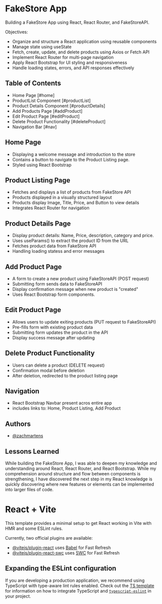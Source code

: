 
# FakeStore App
Building a FakeStore App using React, React Router, and FakeStoreAPI. 

Objectives:
- Organize and structure a React application using reusable components
- Manage state using useState
- Fetch, create, update, and delete products using Axios or Fetch API
- Implement React Router for multi-page navigation
- Apply React Bootstrap for UI styling and responsiveness
- Handle loading states, errors, and API responses effectively
## Table of Contents

- Home Page [#home]
- ProductList Component [#productList]
- Product Details Component [#productDetails]
- Add Products Page [#addProduct]
- Edit Product Page [#editProduct]
- Delete Product Functionality [#deleteProduct]
- Navigation Bar [#nav]


## Home Page

- Displaying a welcome message and introduction to the store
- Contains a button to navigate to the Product Listing page.
- Styled using React Bootstrap

## Product Listing Page

- Fetches and displays a list of products from FakeStore API
- Products displayed in a visually structured layout
- Products display Image, Title, Price, and Button to view details
- Integrates React Router for navigation


## Product Details Page

- Display product details: Name, Price, description, category and price.
- Uses useParams() to extract the product ID from the URL
- Fetches product data from FakeStore API
- Handling loading statess and error messages

## Add Product Page
- A form to create a new product using FakeStoreAPI (POST request)
- Submitting form sends data to FakeStoreAPI
- Display confirmation message when new product is "created"
- Uses React Bootstrap form components.

## Edit Product Page
- Allows users to update exiting products (PUT request to FakeStoreAPI)
- Pre-fills form with existing product data
- Submitting form updates the product in the API
- Display success message after updating

## Delete Product Functionality
- Users can delete a product (DELETE request)
- Confirmation modal before deletion
- After deletion, redirected to the product listing page

## Navigation
- React Bootstrap Navbar present acros entire app
- includes links to: Home, Product Listing, Add Product




## Authors

- [@zachmartens](https://www.github.com/zachmartens)


## Lessons Learned

While building the FakeStore App, I was able to deepen my knowledge and understanding around React, React Router, and React Bootstrap. While my comprehension around structure and flow between components is strengthening, I have discovered the next step in my React knowledge is quickly discovering where new features or elements can be implemented into larger files of code.




# React + Vite

This template provides a minimal setup to get React working in Vite with HMR and some ESLint rules.

Currently, two official plugins are available:

- [@vitejs/plugin-react](https://github.com/vitejs/vite-plugin-react/blob/main/packages/plugin-react) uses [Babel](https://babeljs.io/) for Fast Refresh
- [@vitejs/plugin-react-swc](https://github.com/vitejs/vite-plugin-react/blob/main/packages/plugin-react-swc) uses [SWC](https://swc.rs/) for Fast Refresh

## Expanding the ESLint configuration

If you are developing a production application, we recommend using TypeScript with type-aware lint rules enabled. Check out the [TS template](https://github.com/vitejs/vite/tree/main/packages/create-vite/template-react-ts) for information on how to integrate TypeScript and [`typescript-eslint`](https://typescript-eslint.io) in your project.
